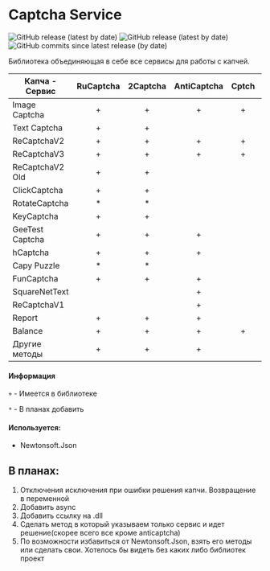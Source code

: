 # Captcha Service

![GitHub release (latest by date)](https://img.shields.io/badge/C%23%20-%20.Net%20Framework%204.5.2-blueviolet)
![GitHub release (latest by date)](https://img.shields.io/github/v/release/odi1n/Captcha-Service)
![GitHub commits since latest release (by date)](https://img.shields.io/github/commits-since/odi1n/Captcha-Service/1.0.5.0)

Библиотека объединяющая в себе все сервисы для работы с капчей.

|  Капча - Сервис | RuCaptcha | 2Captcha | AntiCaptcha| Cptch|CaptchaGuru | SolveCaptcha| AzCaptcha | X-Captcha   |         |BypassCaptcha.com|Captchas.io|DeathByCaptcha.com|DeCaptcher.com|ImageTyperz.com|
| ---             | :---:     | :---:    | :---:      |:---: |:---:       |:---:        |:---:      |:---:        | :---:   | :---: | :---: | :---: | :---: | :---: |
| Image Captcha   |      +    |   +      | +          |     +|      +     |       *     |    *      |             |         ||||||
| Text Captcha    |      +    |   +      |            |      |            |       *     |    *      |             |         ||||||
| ReCaptchaV2     |      +    |   +      |+           |     +|      +     |       *     |    *      |       *     |         ||||||
| ReCaptchaV3     |      +    |   +      |+           |     +|      +     |             |    *      |             |         ||||||
| ReСaptchaV2 Old |      +    |   +      |            |      |            |       *     |           |             |         ||||||
| ClickCaptcha    |      +    |   +      |            |      |            |       *     |           |             |         ||||||
| RotateCaptcha   |      *    |   *      |            |      |            |       *     |           |             |         ||||||
| KeyCaptcha      |      +    |   +      |            |      |            |       *     |           |             |         ||||||
| GeeTest Captcha |      +    |   +      | +          |      |            |             |           |             |         ||||||
| hCaptcha        |      +    |   +      | +          |      |      +     |             |           |             |         ||||||
| Capy Puzzle     |      *    |   *      |            |      |            |             |           |             |         ||||||
| FunCaptcha      |      +    |   +      | +          |      |            |        *    |           |             |         ||||||
| SquareNetText   |           |          | +          |      |            |             |           |             |         ||||||
| ReCaptchaV1     |           |          | +          |      |            |        *    |     *     |             |         ||||||
| Report          |      +    |    +     | +          |      |            |             |           |             |         ||||||
| Balance         |      +    |    +     | +          |     +|      +     |        *    |     *     |     *       |         ||||||
| Другие методы   |      +    |    +     | +          |      |            |        *    |     *     |     *       |         ||||||

#### Информация
`+` - Имеется в библиотеке

`*` - В планах добавить
    
#### Используется:
- Newtonsoft.Json
    
## В планах:
  1. Отключения исключения при ошибки решения капчи. Возвращение в переменной
  2. Добавить async
  3. Добавить ссылку на .dll
  4. Сделать метод в который указываем только сервис и идет решение(скорее всего все кроме anticaptcha)
  5. По возможности избавиться от Newtonsoft.Json, взять его методы или сделать свои. Хотелось бы видеть без каких либо библиотек проект

